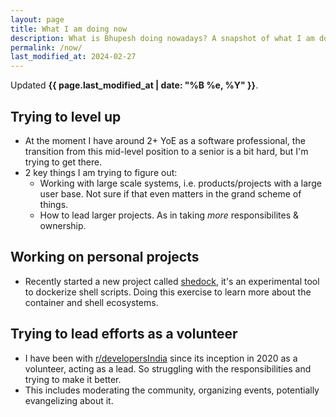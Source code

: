 ```yaml
---
layout: page
title: What I am doing now
description: What is Bhupesh doing nowadays? A snapshot of what I am doing at the moment.
permalink: /now/
last_modified_at: 2024-02-27
---
```


Updated **{{ page.last_modified_at | date: "%B %e, %Y" }}**.

## Trying to level up

- At the moment I have around 2+ YoE as a software professional, the transition from this mid-level position to a senior is a bit hard, but I'm trying to get there.
- 2 key things I am trying to figure out:
  - Working with large scale systems, i.e. products/projects with a large user base. Not sure if that even matters in the grand scheme of things.
  - How to lead larger projects. As in taking _more_ responsibilites & ownership.

## Working on personal projects

- Recently started a new project called [shedock](https://github.com/shedock/shedock), it's an experimental tool to dockerize shell scripts. Doing this exercise to learn more about the container and shell ecosystems.

## Trying to lead efforts as a volunteer

- I have been with [r/developersIndia](https://reddit.com/r/developersIndia) since its inception in 2020 as a volunteer, acting as a lead. So struggling with the responsibilities and trying to make it better.
- This includes moderating the community, organizing events, potentially evangelizing about it.
